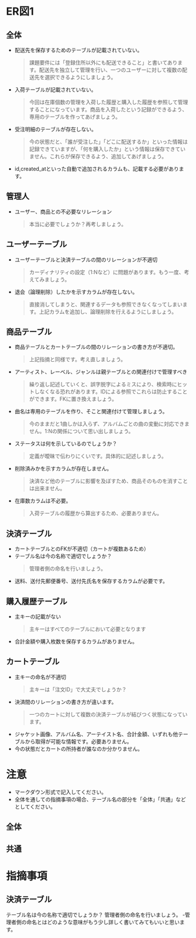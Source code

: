 # ER図1
## 全体
- 配送先を保存するためのテーブルが記載されていない。
    >課題要件には「登録住所以外にも配送できること」と書いてあります。配送先を独立して管理を行い、一つのユーザーに対して複数の配送先を選択できるようにしましょう。
- 入荷テーブルが記載されていない。
    >今回は在庫個数の管理を入荷した履歴と購入した履歴を参照して管理することになっています。商品を入荷したという記録ができるよう、専用のテーブルを作ってあげましょう。
- 受注明細のテーブルが存在しない。
    >今の状態だと、「誰が受注した」「どこに配送するか」といった情報は記録できていますが、「何を購入したか」という情報は保存できていません。これらが保存できるよう、追加してあげましょう。
- id,created_atといった自動で追加されるカラムも、記載する必要があります。
## 管理人
- ユーザー、商品との不必要なリレーション
    >本当に必要でしょうか？再考しましょう。
## ユーザーテーブル
- ユーザーテーブルと決済テーブルの間のリレーションが不適切
    >カーディナリティの設定（1:Nなど）に問題があります。もう一度、考えてみましょう。
- 退会（論理削除）したかを示すカラムが存在しない。
    >直接消してしまうと、関連するデータも参照できなくなってしまいます。上記カラムを追加し、論理削除を行えるようにしましょう。
## 商品テーブル
- 商品テーブルとカートテーブルの間のリレーションの書き方が不適切。
    >上記指摘と同様です。考え直しましょう。
- アーティスト、レーベル、ジャンルは親テーブルとの関連付けで管理すべき
    >繰り返し記述していくと、誤字脱字によるミスにより、検索時にヒットしなくなる恐れがあります。IDによる参照でこれらは防止することができます。FKに置き換えましょう。
- 曲名は専用のテーブルを作り、そこと関連付けて管理しましょう。
    >今のままだと1曲しかは入らず、アルバムごとの曲の変動に対応できません。1:Nの関係について思い出しましょう。
- ステータスは何を示しているのでしょうか？
    >定義が曖昧で伝わりにくいです。具体的に記述しましょう。
- 削除済みかを示すカラムが存在しません。
    >決済など他のテーブルに影響を及ぼすため、商品そのものを消すことは出来ません。
- 在庫数カラムは不必要。
    >入荷テーブルの履歴から算出するため、必要ありません。
## 決済テーブル
- カートテーブルとのFKが不適切（カートが複数あるため）
- テーブル名は今の名称で適切でしょうか？
    >管理者側の命名を行いましょう。
- 送料、送付先郵便番号、送付先氏名を保存するカラムが必要です。


## 購入履歴テーブル
- 主キーの記載がない
    > 主キーはすべてのテーブルにおいて必要となります
- 合計金額や購入枚数を保存するカラムがありません。
## カートテーブル
- 主キーの命名が不適切
    >主キーは「注文ID」で大丈夫でしょうか？
- 決済間のリレーションの書き方が違います。
    >一つのカートに対して複数の決済テーブルが結びつく状態になっています。
- ジャケット画像、アルバム名、アーテイスト名、合計金額、いずれも他テーブルから取得が可能な情報です。必要ありません。
- 今の状態だとカートの所持者が誰なのか分かりません。

# 注意
* マークダウン形式で記入してください。
* 全体を通しての指摘事項の場合、テーブル名の部分を「全体」「共通」などとしてください。
## 全体

## 共通



# 指摘事項

## 決済テーブル
テーブル名は今の名称で適切でしょうか？
管理者側の命名を行いましょう。
 -管理者側の命名とはどのような意味がもう少し詳しく書いてみてもいいと思います。

